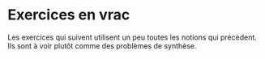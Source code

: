 # Exercices en vrac

Les exercices qui suivent utilisent un peu toutes les notions qui précèdent. Ils sont à voir plutôt comme des problèmes de synthèse.
